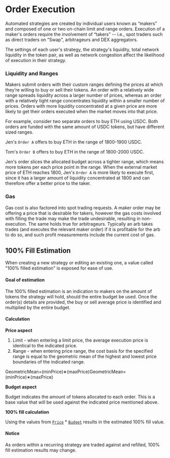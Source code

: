 # Order Execution

Automated strategies are created by individual users known as “makers” and composed of one or two on-chain limit and range orders. Execution of a maker's orders require the involvement of “takers” -- i.e., spot traders such as direct traders on "Swap", arbitrageurs and DEX aggregators.

The settings of each user's strategy, the strategy's liquidity, total network liquidity in the token pair, as well as network congestion affect the likelihood of execution in their strategy.

### Liquidity and Ranges <a href="#liquidity-and-ranges" id="liquidity-and-ranges"></a>

Makers submit orders with their custom ranges defining the prices at which they’re willing to buy or sell their tokens. An order with a relatively wide range spreads liquidity across a larger number of prices, whereas an order with a relatively tight range concentrates liquidity within a smaller number of prices. Orders with more liquidity concentrated at a given price are more likely to get their orders executed when the market moves into that price.

For example, consider two separate orders to buy ETH using USDC. Both orders are funded with the same amount of USDC tokens, but have different sized ranges.&#x20;

Jen's `Order A` offers to buy ETH in the range of 1800-1900 USDC.&#x20;

Tom's `Order B` offers to buy ETH in the range of 1800-2000 USDC.&#x20;

Jen's order slices the allocated budget across a tighter range, which means more tokens per each price point in the range. When the external market price of ETH reaches 1800, Jen's `Order A` is more likely to execute first, since it has a larger amount of liquidity concentrated at 1800 and can therefore offer a better price to the taker.

### Gas <a href="#gas" id="gas"></a>

Gas cost is also factored into spot trading requests. A maker order may be offering a price that is desirable for takers, however the gas costs involved with filling the trade may make the trade undesirable, resulting in non-execution. The same holds true for arbitrageurs. Typically an arb takes trades (and executes the relevant maker order) if it is profitable for the arb to do so, and such profit measurements include the current cost of gas.

## 100% Fill Estimation

When creating a new strategy or editing an existing one, a value called "100% filled estimation" is exposed for ease of use.

#### Goal of estimation <a href="#goal-of-estimation" id="goal-of-estimation"></a>

The 100% filled estimation is an indication to makers on the amount of tokens the strategy will hold, should the entire budget be used. Once the order(s) details are provided, the buy or sell average price is identified and multiplied by the entire budget.

#### Calculation <a href="#calculation" id="calculation"></a>

**Price aspect**

1. Limit - when entering a limit price, the average execution price is identical to the indicated price.
2. Range - when entering price range, the cost basis for the specified range is equal to the geometric mean of the highest and lowest price boundaries of the indicated range.

GeometricMean=(minPrice)∗(maxPrice)GeometricMean=(minPrice)∗(maxPrice)​

**Budget aspect**

Budget indicates the amount of tokens allocated to each order. This is a base value that will be used against the indicated price mentioned above.

**100% fill calculation**

Using the values from [`Price`](https://faq.carbondefi.xyz/mechanics/order-execution/100-fill-estimation#price-aspect) \* [`Budget`](https://faq.carbondefi.xyz/mechanics/order-execution/100-fill-estimation#budget-aspect) results in the estimated 100% fill value.

#### Notice <a href="#notice" id="notice"></a>

As orders within a recurring strategy are traded against and refilled, 100% fill estimation results may change.
